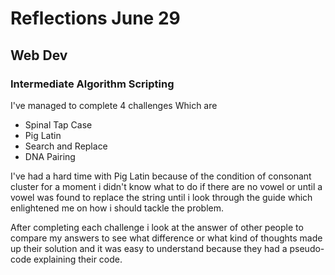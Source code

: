 # Reflections June 29

## Web Dev

### Intermediate Algorithm Scripting

I've managed to complete 4 challenges Which are 

- Spinal Tap Case
- Pig Latin
- Search and Replace
- DNA Pairing

I've had a hard time with Pig Latin because of the condition of consonant cluster for a moment i didn't know what to do if there are no vowel or until a vowel was found to replace the string until i look through the guide which enlightened me on how i should tackle the problem. 

After completing each challenge i look at the answer of other people to compare my answers to see what difference or what kind of thoughts made up their solution and it was easy to understand because they had a pseudo-code explaining their code.